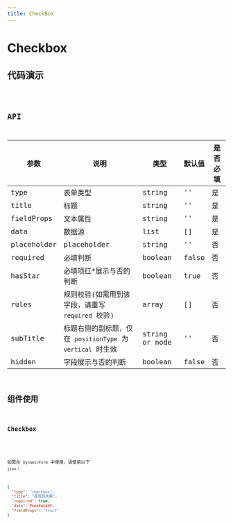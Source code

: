 ```yaml
---
title: CheckBox
---
```


# Checkbox

## 代码演示

<code src="./demo/index.tsx" />

## API

| 参数        | 说明                                                       | 类型           | 默认值 | 是否必填 |
| ----------- | ---------------------------------------------------------- | -------------- | ------ | -------- |
| type        | 表单类型                                                   | string         | ''     | 是       |
| title       | 标题                                                       | string         | ''     | 是       |
| fieldProps  | 文本属性                                                   | string         | ''     | 是       |
| data        | 数据源                                                     | list           | []     | 是       |
| placeholder | placeholder                                                | string         | ''     | 否       |
| required    | 必填判断                                                   | boolean        | false  | 否       |
| hasStar     | 必填项红\*展示与否的判断                                   | boolean        | true   | 否       |
| rules       | 规则校验(如需用到该字段，请重写 `required` 校验)           | array          | []     | 否       |
| subTitle    | 标题右侧的副标题，仅在 `positionType` 为 `vertical` 时生效 | string or node | ''     | 否       |
| hidden      | 字段展示与否的判断                                         | boolean        | false  | 否       |


## 组件使用

### Checkbox

<code src="./demo/checkbox.tsx" />

如需在 `DynamicForm` 中使用，请使用以下 `json`：

```json
{
  "type": "checkbox",
  "title": "喜欢的水果",
  "required": true,
  "data": fruitsList,
  "fieldProps": "fruit"
}
```
